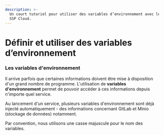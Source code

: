```yaml
---
description: >-
  Un court tutoriel pour utiliser des variables d’environnement avec le datalab
  SSP Cloud.
---
```


# Définir et utiliser des variables d’environnement

### Les variables d'environnement 

Il arrive parfois que certaines informations doivent être mise à disposition d'un grand nombre de programme. L'utilisation de **variables d'environnement** permet de pouvoir accéder à ces informations depuis n'importe quel service.

Au lancement d'un service, plusieurs variables d'environnement sont déjà injecté automatiquement - des informations concernant GitLab et Minio \(stockage de données\) notamment. 



Par convention, nous utilisons une casse majuscule pour le nom des variables.

